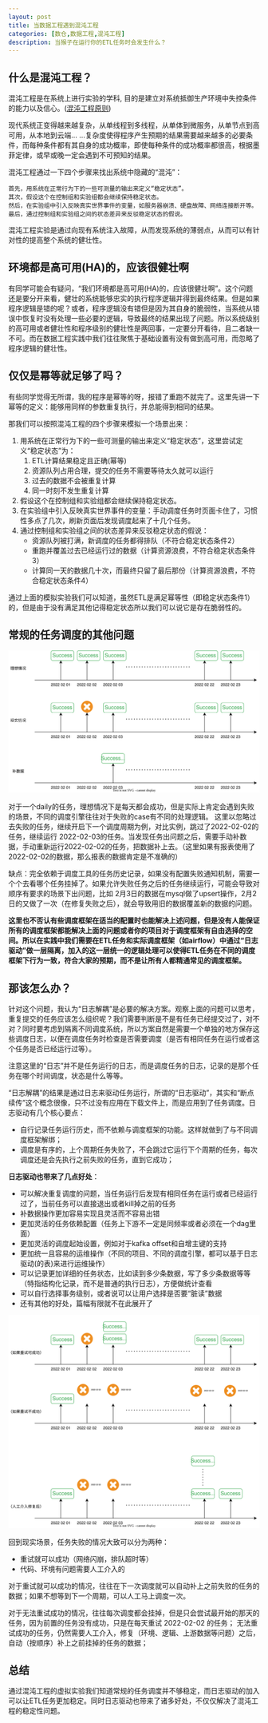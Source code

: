 ```yaml
---
layout: post
title: 当数据工程遇到混沌工程
categories: [数仓,数据工程,混沌工程]
description: 当猴子在运行你的ETL任务时会发生什么？
---
```



## 什么是混沌工程？

混沌工程是在系统上进行实验的学科, 目的是建立对系统抵御生产环境中失控条件的能力以及信心。([混沌工程原则](https://principlesofchaos.org/zh/))

现代系统正变得越来越复杂，从单线程到多线程，从单体到微服务，从单节点到高可用，从本地到云端... ...复杂度使得程序产生预期的结果需要越来越多的必要条件，而每种条件都有其自身的成功概率，即使每种条件的成功概率都很高，根据墨菲定律，或早或晚一定会遇到不可预知的结果。

混沌工程通过一下四个步骤来找出系统中隐藏的“混沌”：

    首先，用系统在正常行为下的一些可测量的输出来定义“稳定状态”。
    其次，假设这个在控制组和实验组都会继续保持稳定状态。
    然后，在实验组中引入反映真实世界事件的变量，如服务器崩溃、硬盘故障、网络连接断开等。
    最后，通过控制组和实验组之间的状态差异来反驳稳定状态的假说。

混沌工程实验是通过向现有系统注入故障，从而发现系统的薄弱点，从而可以有针对性的提高整个系统的健壮性。

## 环境都是高可用(HA)的，应该很健壮啊

有同学可能会有疑问，“我们环境都是高可用(HA)的，应该很健壮啊”。这个问题还是要分开来看，健壮的系统能够忠实的执行程序逻辑并得到最终结果。但是如果程序逻辑是错的呢？或者，程序逻辑没有错但是因为其自身的脆弱性，当系统从错误中恢复时没有处理一些必要的逻辑，导致最终的结果出现了问题。所以系统级别的高可用或者健壮性和程序级别的健壮性是两回事，一定要分开看待，且二者缺一不可。而在数据工程实践中我们往往聚焦于基础设置有没有做到高可用，而忽略了程序逻辑的健壮性。


## 仅仅是幂等就足够了吗？

有些同学觉得无所谓，我的程序是幂等的呀，报错了重跑不就完了。这里先讲一下幂等的定义：能够用同样的参数重复执行，并总能得到相同的结果。

那我们可以按照混沌工程的四个步骤来模拟一个场景出来：

1. 用系统在正常行为下的一些可测量的输出来定义“稳定状态”，这里尝试定义“稳定状态”为：
    1. ETL计算结果稳定且正确(幂等) 
    2. 资源队列占用合理，提交的任务不需要等待太久就可以运行
    3. 过去的数据不会被重复计算 
    4. 同一时刻不发生重复计算
2. 假设这个在控制组和实验组都会继续保持稳定状态。
3. 在实验组中引入反映真实世界事件的变量：手动调度任务时页面卡住了，习惯性多点了几次，刷新页面后发现调度起来了十几个任务。
4. 通过控制组和实验组之间的状态差异来反驳稳定状态的假说：
    * 资源队列被打满，新调度的任务都得排队（不符合稳定状态条件2）
    * 重跑并覆盖过去已经运行过的数据（计算资源浪费，不符合稳定状态条件3）
    * 计算同一天的数据几十次，而最终只留了最后那份（计算资源浪费，不符合稳定状态条件4）

通过上面的模拟实验我们可以知道，虽然ETL是满足幂等性（即稳定状态条件1）的，但是由于没有满足其他记得稳定状态所以我们可以说它是存在脆弱性的。

## 常规的任务调度的其他问题

![Log Driven](/assets/images/logdriven-1.svg)

对于一个daily的任务，理想情况下是每天都会成功，但是实际上肯定会遇到失败的场景，不同的调度引擎往往对于失败的case有不同的处理逻辑。
这里以忽略过去失败的任务，继续开启下一个调度周期为例，对比实例，跳过了2022-02-02的任务，继续运行 2022-02-03的任务。当发现任务出问题之后，需要手动补数据，手动重新运行2022-02-02的任务，把数据补上去。（这里如果有报表使用了2022-02-02的数据，那么报表的数据肯定是不准确的）

缺点：完全依赖于调度工具的任务历史记录，如果没有配置失败通知机制，需要一个个去看哪个任务挂掉了。如果允许失败任务之后的任务继续运行，可能会导致对顺序有要求的场景下出问题，比如 2月3日的数据在mysql做了upsert操作，2月2日的又做了一次（在修复失败之后），就会导致用旧的数据覆盖新的数据的问题。

**这里也不否认有些调度框架在适当的配置时也能解决上述问题，但是没有人能保证所有的调度框架都能解决上面的问题或者你的项目对于调度框架有自由选择的空间。所以在实践中我们需要在ETL任务和实际调度框架（如airflow）中通过“日志驱动”做一层隔离，加入的这一层统一的逻辑处理可以使得ETL任务在不同的调度框架下行为一致，符合大家的预期，而不是让所有人都精通常见的调度框架。**


## 那该怎么办？

针对这个问题，我认为“日志解耦”是必要的解决方案。观察上面的问题可以思考，重复提交的任务应该怎么组织呢？我们需要判断是不是有任务已经提交过了，对不对？同时要考虑到隔离不同调度系统，所以方案自然是需要一个单独的地方保存这些调度日志，以便在调度任务时检查是否需要调度（是否有相同任务在运行或者这个任务是否已经运行过等）。

注意这里的“日志”并不是任务运行的日志，而是调度任务的日志，记录的是那个任务在哪个时间调度，状态是什么等等。

“日志解耦”的结果是通过日志来驱动任务运行，所谓的“日志驱动”，其实和“断点续传”这个概念很像，只不过没有应用在下载文件上，而是应用到了任务调度。日志驱动有几个核心要点：

* 自行记录任务运行历史，而不依赖与调度框架的功能。这样就做到了与不同调度框架解绑；
* 调度是有序的，上个周期任务失败了，不会跳过它运行下个周期的任务，每次调度还是会先执行之前失败的任务，直到它成功；

**日志驱动也带来了几点好处**：

* 可以解决重复调度的问题，当任务运行后发现有相同任务在运行或者已经运行过了，当前任务可以直接退出或者kill掉之前的任务
* 补数据操作更加容易实现且灵活而不容易出错
* 更加灵活的任务依赖配置（任务上下游不一定是同频率或者必须在一个dag里面）
* 更加灵活的调度起始设置，例如对于kafka offset和自增主键的支持
* 更加统一且容易的运维操作（不同的项目、不同的调度引擎，都可以基于日志驱动(的表)来进行运维操作）
* 可以记录更加详细的任务状态，比如读到多少条数据，写了多少条数据等等（特指结构化记录，而不是普通的执行日志），方便做统计查看
* 可以自行选择事务级别，或者说可以让用户选择是否要“脏读”数据
* 还有其他的好处，篇幅有限就不在此展开了

![Log Driven](/assets/images/logdriven-2.svg)

回到现实场景，任务失败的情况大致可以分为两种：

* 重试就可以成功（网络闪崩，排队超时等）
* 代码、环境有问题需要人工介入的

对于重试就可以成功的情况，往往在下一次调度就可以自动补上之前失败的任务的数据；如果不想等到下一个周期，可以人工马上调度一次。

对于无法重试成功的情况，往往每次调度都会挂掉，但是只会尝试最开始的那天的任务，因为前置的任务没有成功，只是在每天重试 2022-02-02 的任务；
无法重试成功的任务，仍然需要人工介入，修复（环境、逻辑、上游数据等问题）之后，自动（按顺序）补上之前挂掉的任务的数据；

## 总结

通过混沌工程的虚拟实验我们知道常规的任务调度并不够稳定，而日志驱动的加入可以让ETL任务更加稳定。同时日志驱动也带来了诸多好处，不仅仅解决了混沌工程的稳定性问题。
